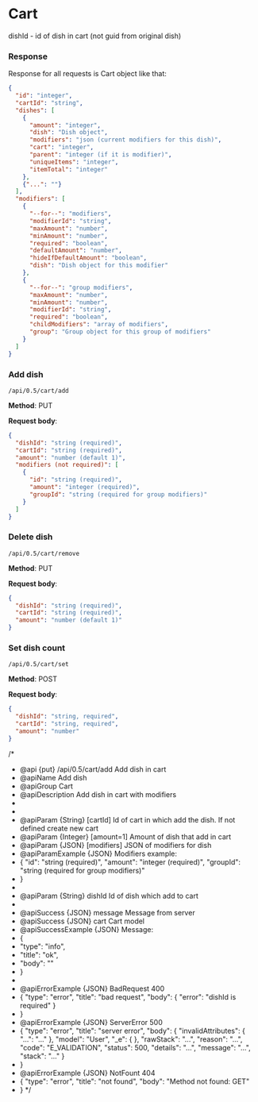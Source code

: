 # Cart

dishId - id of dish in cart (not guid from original dish)

### Response
Response for all requests is Cart object like that:
~~~json
{
  "id": "integer",
  "cartId": "string",
  "dishes": [
    {
      "amount": "integer",
      "dish": "Dish object",
      "modifiers": "json (current modifiers for this dish)",
      "cart": "integer",
      "parent": "integer (if it is modifier)",
      "uniqueItems": "integer",
      "itemTotal": "integer"
    },
    {"...": ""}
  ],
  "modifiers": [
    {
      "--for--": "modifiers", 
      "modifierId": "string",
      "maxAmount": "number",
      "minAmount": "number",
      "required": "boolean",
      "defaultAmount": "number",
      "hideIfDefaultAmount": "boolean",
      "dish": "Dish object for this modifier"
    },
    {
      "--for--": "group modifiers",
      "maxAmount": "number",
      "minAmount": "number",
      "modifierId": "string",
      "required": "boolean",
      "childModifiers": "array of modifiers",
      "group": "Group object for this group of modifiers"
    }
  ]
}
~~~

### Add dish
~~~
/api/0.5/cart/add 
~~~
**Method**: PUT 

**Request body**:
~~~json
{
  "dishId": "string (required)",
  "cartId": "string (required)",
  "amount": "number (default 1)",
  "modifiers (not required)": [
    {
      "id": "string (required)",
      "amount": "integer (required)",
      "groupId": "string (required for group modifiers)"
    }
  ]
}
~~~


### Delete dish
~~~
/api/0.5/cart/remove 
~~~
**Method**: PUT 

**Request body**:
~~~json
{
  "dishId": "string (required)",
  "cartId": "string (required)",
  "amount": "number (default 1)"
}
~~~


### Set dish count
~~~
/api/0.5/cart/set 
~~~

**Method**: POST  

**Request body**:
~~~json
{
  "dishId": "string, required",
  "cartId": "string, required",
  "amount": "number"
}
~~~






/*
 * @api {put} /api/0.5/cart/add Add dish in cart
 * @apiName Add dish
 * @apiGroup Cart
 * @apiDescription Add dish in cart with modifiers
 *
 *
 * @apiParam {String} [cartId] Id of cart in which add the dish. If not defined create new cart
 * @apiParam {Integer} [amount=1] Amount of dish that add in cart
 * @apiParam {JSON} [modifiers] JSON of modifiers for dish
 * @apiParamExample {JSON} Modifiers example:
 *  {
      "id": "string (required)",
      "amount": "integer (required)",
      "groupId": "string (required for group modifiers)"
 *  }
 *
 * @apiParam {String} dishId Id of dish which add to cart
 *
 * @apiSuccess {JSON} message Message from server
 * @apiSuccess {JSON} cart Cart model
 * @apiSuccessExample {JSON} Message:
 *  {
 *    "type": "info",
 *    "title": "ok",
 *    "body": ""
 *  }
 *
 * @apiErrorExample {JSON} BadRequest 400
 *  {
      "type": "error",
      "title": "bad request",
      "body": {
        "error": "dishId is required"
      }
 *  }
 * @apiErrorExample {JSON} ServerError 500
 *  {
      "type": "error",
      "title": "server error",
      "body": {
        "invalidAttributes": {
          "...": "..."
        },
        "model": "User",
        "_e": { },
        "rawStack": "...",
        "reason": "...",
        "code": "E_VALIDATION",
        "status": 500,
        "details": "...",
        "message": "...",
        "stack": "..."
      }
 *  }
 * @apiErrorExample {JSON} NotFount 404
 *  {
      "type": "error",
      "title": "not found",
      "body": "Method not found: GET"
 *  }
 */
